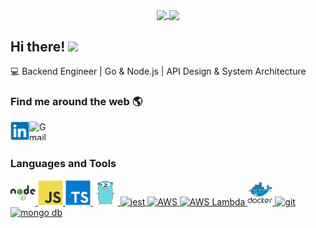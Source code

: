 <p align="center">
  <a href="https://github.com/anuraghazra/github-readme-stats">
    <img
      align="center"
      src="https://github-readme-stats.vercel.app/api/top-langs/?username=warleygabriel&layout=compact&langs_count=6"
    />
  </a>
  <a href="https://github.com/anuraghazra/github-readme-stats">
    <img
      align="center"
      height="165"
      src="https://github-readme-stats.vercel.app/api?username=warleygabriel&count_private=true&show_icons=true&custom_title=Github%20Status&hide=issues"
    />
  </a>
</p>

## Hi there! <img src="https://raw.githubusercontent.com/iampavangandhi/iampavangandhi/master/gifs/Hi.gif" width="30px"> </h2>

💻 Backend Engineer | Go & Node.js | API Design & System Architecture

### Find me around the web 🌎

<p align="left">

  <a target="_blank" href="https://www.linkedin.com/in/warley-gabriel-b5171370/">
    <img align="left" alt="LinkdeIN" width="30" height="30" src="https://raw.githubusercontent.com/devicons/devicon/master/icons/linkedin/linkedin-original.svg" />
  </a>

  <a target="_blank" href="mailto:wgabrieldapaixao@gmail.com">
    <img align="left" alt="Gmail" width="30" height="30" src="https://cdn.jsdelivr.net/npm/simple-icons@v3/icons/gmail.svg" />
  </a>

</p>

</br></br>

### Languages and Tools

<p align="left">

  <a href="https://nodejs.org" target="_blank">
    <img
      src="https://raw.githubusercontent.com/devicons/devicon/master/icons/nodejs/nodejs-original-wordmark.svg"
      alt="nodejs"
      width="40"
      height="40"
    />
  </a>

  <a href="https://developer.mozilla.org/en-US/docs/Web/JavaScript" target="_blank">
    <img
      src="https://raw.githubusercontent.com/devicons/devicon/master/icons/javascript/javascript-original.svg"
      alt="javascript"
      width="40"
      height="40"
    />
  </a>

  <a href="https://www.typescriptlang.org/" target="_blank">
    <img
      src="https://raw.githubusercontent.com/devicons/devicon/master/icons/typescript/typescript-original.svg"
      alt="typescript"
      width="40"
      height="40"
    />
  </a>
  
  <a href="https://go.dev/" target="_blank">
    <img
      src="https://raw.githubusercontent.com/devicons/devicon/master/icons/go/go-original.svg"
      alt="Golang"
      width="40"
      height="40"
    />
  </a>
  
  <a href="https://jestjs.io" target="_blank">
    <img
      src="https://www.vectorlogo.zone/logos/jestjsio/jestjsio-icon.svg"
      alt="jest"
      width="40"
      height="40"
    />
  </a>
  
  <a href="https://aws.amazon.com/pt/">
    <img
      src="https://www.vectorlogo.zone/logos/amazon_aws/amazon_aws-ar21.svg"
      alt="AWS"
      width="80"
      height="40"
    />
  </a>
  
  <a href="https://aws.amazon.com/pt/">
    <img
      src="https://www.vectorlogo.zone/logos/amazon_awslambda/amazon_awslambda-ar21.svg"
      alt="AWS Lambda"
      width="60"
      height="40"
    />
  </a>
  
  <a href="https://www.docker.com/" target="_blank">
    <img
      src="https://raw.githubusercontent.com/devicons/devicon/master/icons/docker/docker-original-wordmark.svg"
      alt="docker"
      width="40"
      height="40"
    />
  </a>

  <a href="https://git-scm.com" target="_blank">
    <img
      src="https://www.vectorlogo.zone/logos/git-scm/git-scm-ar21.svg"
      alt="git"
      width="65"
      height="40"
    />
  </a>

  <a href="https://www.mongodb.com" target="_blank">
    <img
      src="https://www.vectorlogo.zone/logos/mongodb/mongodb-ar21.svg"
      alt="mongo db"
      width="60"
      height="40"
    />
  </a>
  
</p>
